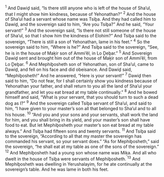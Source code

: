 <sup>1</sup> And Dawiḏ said, “Is there still anyone who is left of the house of Sha’ul, that I might show him kindness, because of Yehonathan?”
<sup>2</sup> And the house of Sha’ul had a servant whose name was Tsiḇa. And they had called him to Dawiḏ, and the sovereign said to him, “Are you Tsiḇa?” And he said, “Your servant!”
<sup>3</sup> And the sovereign said, “Is there not still someone of the house of Sha’ul, so that I show him the kindness of Elohim?” And Tsiḇa said to the sovereign, “There is still a son of Yehonathan, lame in his feet.”
<sup>4</sup> So the sovereign said to him, “Where is he?” And Tsiḇa said to the sovereign, “See, he is in the house of Maḵir son of Ammi’ĕl, in Lo Ḏeḇar.”
<sup>5</sup> And Sovereign Dawiḏ sent and brought him out of the house of Maḵir son of Ammi’ĕl, from Lo Ḏeḇar.
<sup>6</sup> And Mephiḇosheth son of Yehonathan, son of Sha’ul, came to Dawiḏ, and fell on his face and did obeisance. And Dawiḏ said, “Mephiḇosheth!” And he answered, “Here is your servant!”
<sup>7</sup> Dawiḏ then said to him, “Do not fear, for I shall certainly show you kindness because of Yehonathan your father, and shall return to you all the land of Sha’ul your grandfather, and let you eat bread at my table continually.”
<sup>8</sup> And he bowed himself and said, “What is your servant, that you should turn to such a dead dog as I?”
<sup>9</sup> And the sovereign called Tsiḇa servant of Sha’ul, and said to him, “I have given to your master’s son all that belonged to Sha’ul and to all his house.
<sup>10</sup> “And you and your sons and your servants, shall work the land for him, and you shall bring in its yield, and your master’s son shall have food to eat. But let Mephiḇosheth your master’s son eat bread at my table always.” And Tsiḇa had fifteen sons and twenty servants.
<sup>11</sup> And Tsiḇa said to the sovereign, “According to all that my master the sovereign has commanded his servant, so your servant does.” “As for Mephiḇosheth,” said the sovereign, “he shall eat at my table as one of the sons of the sovereign.”
<sup>12</sup> And Mephiḇosheth had a young son whose name was Miḵa. And all who dwelt in the house of Tsiḇa were servants of Mephiḇosheth.
<sup>13</sup> And Mephiḇosheth was dwelling in Yerushalayim, for he ate continually at the sovereign’s table. And he was lame in both his feet.
